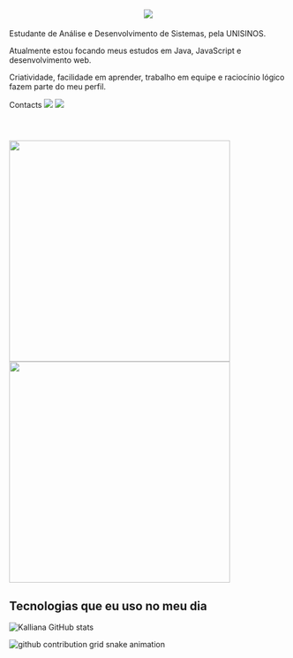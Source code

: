 <h1 align="center">
    <img src="https://readme-typing-svg.herokuapp.com/?font=Righteous&size=40&center=true&vCenter=true&width=500&height=70&duration=4000&lines=OLÁ!+👋;+SOU+KALLIANA+GLAESER!;" />
</h1>

<p> Estudante de Análise e Desenvolvimento de Sistemas, pela UNISINOS.</p>

<p>Atualmente estou focando meus estudos em Java, JavaScript e desenvolvimento web.</p>

<p>Criatividade, facilidade em aprender, trabalho em equipe e raciocínio lógico fazem parte do meu perfil.</p>

Contacts
<a href = "mailto:kalliana.glaeser@gmail.com"><img src="https://img.shields.io/badge/-Gmail-%23333?style=for-the-badge&logo=gmail&logoColor=white" target="_blank"></a>
<a href="https://www.linkedin.com/in/kalliana-glaeser/" target="_blank"><img src="https://img.shields.io/badge/-LinkedIn-%230077B5?style=for-the-badge&logo=linkedin&logoColor=white" target="_blank"></a>

<!---#
[![E-mail](https://img.shields.io/badge/-Gmail-0A0A0A?style=for-the-badge&logo=gmail&logoColor=black)](mailto:kalliana.glaeser@gmail.com)
[![LinkedIn](https://img.shields.io/badge/-LinkedIn-0A0A0A?style=for-the-badge&logo=linkedin&logoColor=black)](https://www.linkedin.com/in/kalliana-glaeser/)
[![Instagram](https://img.shields.io/badge/-Instagram-0A0A0A?style=for-the-badge&logo=instagram&logoColor=black)](https://www.instagram.com/kallianaa/)
[![Telegram](https://img.shields.io/badge/-Telegram-0A0A0A?style=for-the-badge&logo=telegram&logoColor=black)](https://t.me/kallianaa) 
[![Spotify](https://img.shields.io/badge/-Spotify-0A0A0A?style=for-the-badge&logo=spotify&logoColor=black)](https://open.spotify.com/playlist/46P8xIQCaqkC4miN2c1W0M?si=ebbfe5767e97470c) 
#
--->
#
<div style="display: inline_block"><br>
  <img src="https://github-readme-stats.vercel.app/api?username=kallianaa&show_icons=true&theme=transparent&rank_icon=github&hide_border=true&text_color=F8F8FF" width="400">
  <img src="https://github-readme-streak-stats.herokuapp.com?user=kallianaa&theme=transparent&hide_border=true&text_color=F8F8FF" width="400">
</div>


## Tecnologias que eu uso no meu dia

![Kalliana GitHub stats](https://github-readme-stats.vercel.app/api/top-langs/?username=kallianaa&hide=HTML&langs_count=8&layout=compact&theme=transparent&border_radius=10&size_weight=0.5&count_weight=0.5&exclude_repo=github-readme-stats&hide_border=true&text_color=F8F8FF)


<picture align="center">
  <source media="(prefers-color-scheme: dark)" srcset="https://raw.githubusercontent.com/kallianaa/kallianaa/output/github-contribution-grid-snake-dark.svg">
  <source media="(prefers-color-scheme: light)" srcset="https://raw.githubusercontent.com/kallianaa/kallianaa/output/github-contribution-grid-snake-dark.svg">
  <img align="center" alt="github contribution grid snake animation" src="https://raw.githubusercontent.com/kallianaa/kallianaa/output/github-contribution-grid-snake.svg">
</picture>

<!---
kallianaa/kallianaa is a ✨ special ✨ repository because its `README.md` (this file) appears on your GitHub profile.
You can click the Preview link to take a look at your changes.
--->
